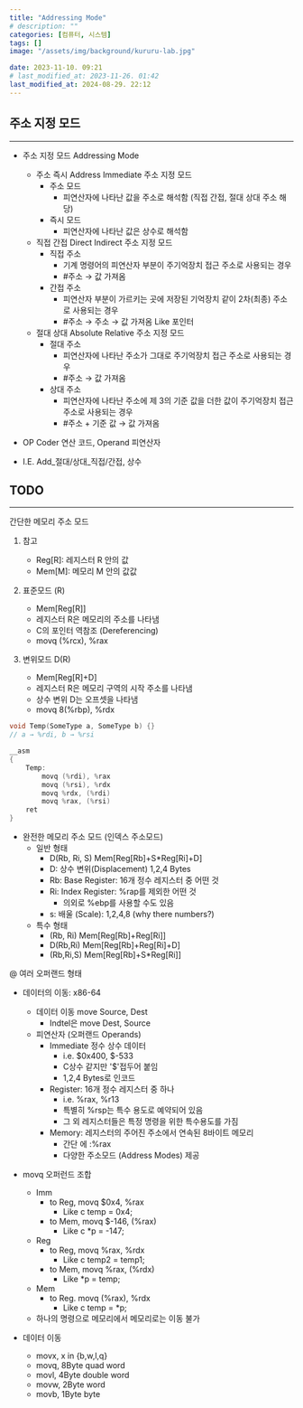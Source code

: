 ```yaml
---
title: "Addressing Mode"
# description: ""
categories: [컴퓨터, 시스템]
tags: []
image: "/assets/img/background/kururu-lab.jpg"

date: 2023-11-10. 09:21
# last_modified_at: 2023-11-26. 01:42
last_modified_at: 2024-08-29. 22:12
---
```


## 주소 지정 모드

---

- 주소 지정 모드 Addressing Mode
  - 주소 즉시 Address Immediate 주소 지정 모드
    - 주소 모드
      - 피연산자에 나타난 값을 주소로 해석함 (직접 간접, 절대 상대 주소 해당)
    - 즉시 모드
      - 피연산자에 나타난 값은 상수로 해석함
  - 직접 간접 Direct Indirect 주소 지정 모드
    - 직접 주소
      - 기계 명령어의 피연산자 부분이 주기억장치 접근 주소로 사용되는 경우
      - #주소 → 값 가져옴
    - 간접 주소
      - 피연산자 부분이 가르키는 곳에 저장된 기억장치 같이 2차(최종) 주소로 사용되는 경우
      - #주소 → 주소 → 값 가져옴 Like 포인터
  - 절대 상대 Absolute Relative 주소 지정 모드
    - 절대 주소
      - 피연산자에 나타난 주소가 그대로 주기억장치 접근 주소로 사용되는 경우
      - #주소 → 값 가져옴
    - 상대 주소
      - 피연산자에 나타난 주소에 제 3의 기준 값을 더한 값이 주기억장치 접근 주소로 사용되는 경우
      - #주소 + 기준 값 → 값 가져옴

- OP Coder 연산 코드, Operand 피연산자  
- I.E. Add_절대/상대_직접/간접, 상수  

## TODO

---

간단한 메모리 주소 모드

1. 참고
   - Reg[R]: 레지스터 R 안의 값
   - Mem[M]: 메모리 M 안의 값값

2. 표준모드 (R)
   - Mem[Reg[R]]
   - 레지스터 R은 메모리의 주소를 나타냄
   - C의 포인터 역참조 (Dereferencing)
   - movq (%rcx), %rax

3. 변위모드 D(R)
   - Mem[Reg[R]+D]
   - 레지스터 R은 메모리 구역의 시작 주소를 나타냄
   - 상수 변위 D는 오프셋을 나타냄
   - movq 8(%rbp), %rdx

```c
void Temp(SomeType a, SomeType b) {}
// a → %rdi, b → %rsi

__asm
{
    Temp:
        movq (%rdi), %rax
        movq (%rsi), %rdx
        movq %rdx, (%rdi)
        movq %rax, (%rsi)
    ret
}
```

- 완전한 메모리 주소 모드 (인덱스 주소모드)
  - 일반 형태
    - D(Rb, Ri, S) Mem[Reg[Rb]+S*Reg[Ri]+D]
    - D: 상수 변위(Displacement) 1,2,4 Bytes
    - Rb: Base Register: 16개 정수 레지스터 중 어떤 것
    - Ri: Index Register: %rap를 제외한 어떤 것
      - 의외로 %ebp를 사용할 수도 있음
    - s: 배울 (Scale): 1,2,4,8 (why there numbers?)
  - 특수 형태
    - (Rb, Ri) Mem[Reg[Rb]+Reg[Ri]]
    - D(Rb,Ri) Mem[Reg[Rb]+Reg[Ri]+D]
    - (Rb,Ri,S) Mem[Reg[Rb]+S*Reg[Ri]]

@ 여러 오퍼랜드 형태  

- 데이터의 이동: x86-64
  - 데이터 이동 move Source, Dest
    - Indtel은 move Dest, Source
  - 피연산자 (오퍼랜드 Operands)
    - Immediate 정수 상수 데이터
      - i.e. $0x400, $-533
      - C상수 같지만 '$'접두어 붙임
      - 1,2,4 Bytes로 인코드
    - Register: 16개 정수 레지스터 중 하나
      - i.e. %rax, %r13
      - 특별히 %rsp는 특수 용도로 예약되어 있음
      - 그 외 레지스터들은 특정 명령을 위한 특수용도를 가짐
    - Memory: 레지스터의 주어진 주소에서 연속된 8바이트 메모리
      - 간단 에 :%rax
      - 다양한 주소모드 (Address Modes) 제공

- movq 오퍼런드 조합
  - Imm
    - to Reg, movq $0x4, %rax
      - Like c temp = 0x4;
    - to Mem, movq $-146, (%rax)
      - Like c *p = -147;
  - Reg
    - to Reg, movq %rax, %rdx
      - Like c temp2 = temp1;
    - to Mem, movq %rax, (%rdx)
      - Like *p = temp;
  - Mem
    - to Reg. movq (%rax), %rdx
      - Like c temp = *p;
  - 하나의 명령으로 메모리에서 메모리로는 이동 불가

- 데이터 이동
  - movx, x in {b,w,l,q}
  - movq, 8Byte quad word
  - movl, 4Byte double word
  - movw, 2Byte word
  - movb, 1Byte byte
